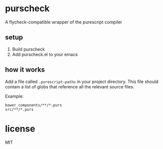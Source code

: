 # purscheck

A flycheck-compatible wrapper of the purescript compiler

## setup

1. Build purscheck
2. Add purscheck.el to your emacs

## how it works

Add a file called `.purescript-paths` in your project directory. This file should
contain a list of globs that reference all the relevant source files. 

Example:

    bower_components/**/*.purs
    src/**/*.purs

# license

MIT
